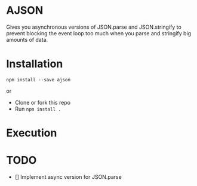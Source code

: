 AJSON
============================

Gives you asynchronous versions of JSON.parse and JSON.stringify to prevent
blocking the event loop too much when you parse and stringify big amounts of data.


# Installation

`npm install --save ajson`

or

* Clone or fork this repo
* Run `npm install .`

# Execution



# TODO

- [] Implement async version for JSON.parse
